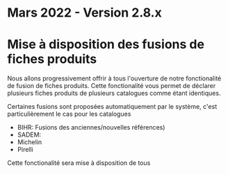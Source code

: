# Mars 2022 - Version 2.8.x

# Mise à disposition des fusions de fiches produits

Nous allons progressivement offrir à tous l'ouverture de notre fonctionalité de fusion de fiches produits. Cette fonctionalité vous permet de déclarer plusieurs fiches produits de plusieurs catalogues comme étant identiques.

Certaines fusions sont proposées automatiquement par le système, c'est particulièrement le cas pour les catalogues

- BIHR: Fusions des anciennes/nouvelles références)
- SADEM:
- Michelin
- Pirelli

Cette fonctionalité sera mise à disposition de tous
